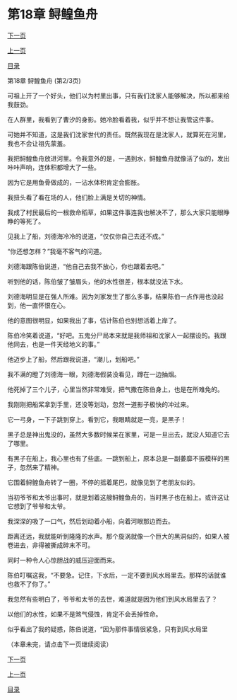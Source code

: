 <h1>第18章   鲟鳇鱼舟</h1>
            <div><p><a href="./0053_%E7%AC%AC18%E7%AB%A0_%E9%B2%9F%E9%B3%87%E9%B1%BC%E8%88%9F.md">下一页</a></p><p><a href="./0051_%E7%AC%AC18%E7%AB%A0_%E9%B2%9F%E9%B3%87%E9%B1%BC%E8%88%9F.md">上一页</a></p><p><a href="../">目录</a></p></div>
            <div><p>第18章   鲟鳇鱼舟 (第2/3页)</p><p>可祖上开了一个好头，他们以为村里出事，只有我们沈家人能够解决，所以都来给我鼓劲。</p><p>在人群里，我看到了曹汐的身影。她冷脸看着我，似乎并不想让我管这件事。</p><p>可她并不知道，这是我们沈家世代的责任。既然我现在是沈家人，就算死在河里，我也不会让祖先蒙羞。</p><p>我把鲟鳇鱼舟放进河里。令我意外的是，一遇到水，鲟鳇鱼舟就像活了似的，发出咔咔声响，连体积都增大了一些。</p><p>因为它是用鱼骨做成的，一沾水体积肯定会膨胀。</p><p>我扭头看了看在场的人，他们脸上满是关切的神情。</p><p>我成了村民最后的一根救命稻草，如果这件事连我也解决不了，那么大家只能眼睁睁的等死了。</p><p>见我上了船，刘德海冷冷的说道，“仅仅你自己去还不成。”</p><p>“你还想怎样？”我毫不客气的问道。</p><p>刘德海跟陈伯说道，“他自己去我不放心，你也跟着去吧。”</p><p>听到他的话，陈伯皱了皱眉头，他的水性很差，根本就没法下水。</p><p>刘德海明显是在强人所难。因为刘家发生了那么多事，结果陈伯一点作用也没起到，他一直怀恨在心。</p><p>他的意图很明显，如果我出了事，估计陈伯也别想活着上岸了。</p><p>陈伯冷笑着说道，“好吧。五鬼分尸局本来就是我师祖和沈家人一起摆设的。我跟他同去，也是一件天经地义的事。”</p><p>他迈步上了船，然后跟我说道，“潮儿，划船吧。”</p><p>我不满的瞪了刘德海一眼，刘德海假装没看见，蹲在一边抽烟。</p><p>他死掉了三个儿子，心里当然非常难受，把气撒在陈伯身上，也是在所难免的。</p><p>我刚刚把船桨拿到手里，还没等划动，忽然一道影子极快的冲过来。</p><p>它一弓身，一下子跳到穿上。看到它，我眼睛就是一亮，是黑子！</p><p>黑子总是神出鬼没的，虽然大多数时候呆在家里，可是一旦出去，就没人知道它去了哪里。</p><p>有黑子在船上，我心里也有了些底。一跳到船上，原本总是一副萎靡不振模样的黑子，忽然来了精神。</p><p>它围着鲟鳇鱼舟转了一圈，不停的摇着尾巴，就像见到了老朋友似的。</p><p>当初爷爷和太爷出事时，就是划着这艘鲟鳇鱼舟的，当时黑子也在船上。或许这让它想到了爷爷和太爷。</p><p>我深深的吸了一口气，然后划动着小船，向着河眼那边而去。</p><p>距离还远，我就能听到隆隆的水声。那个旋涡就像一个巨大的黑洞似的，如果人被卷进去，非得被撕成碎末不可。</p><p>同时一种令人心惊胆战的威压迎面而来。</p><p>陈伯叮嘱这我，“不要急。记住，下水后，一定不要到风水局里去。那样的话就谁也救不了你了。”</p><p>我忽然有些明白了，爷爷和太爷的去世，难道就是因为他们到风水局里去了？</p><p>以他们的水性，如果不是煞气侵蚀，肯定不会丢掉性命。</p><p>似乎看出了我的疑惑，陈伯说道，“因为那件事情很紧急，只有到风水局里</p><p>（本章未完，请点击下一页继续阅读）</p></div>
            <div><p><a href="./0053_%E7%AC%AC18%E7%AB%A0_%E9%B2%9F%E9%B3%87%E9%B1%BC%E8%88%9F.md">下一页</a></p><p><a href="./0051_%E7%AC%AC18%E7%AB%A0_%E9%B2%9F%E9%B3%87%E9%B1%BC%E8%88%9F.md">上一页</a></p><p><a href="../">目录</a></p></div>